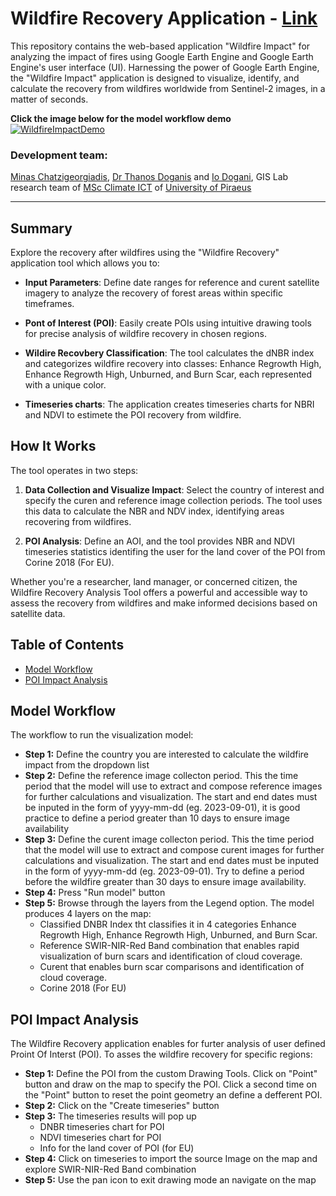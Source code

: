 # Wildfire Recovery Application - [Link](https://ee-my-username32blue.projects.earthengine.app/view/wildfire-recover)

This repository contains the web-based application "Wildfire Impact" for analyzing the impact of fires using Google Earth Engine and Google Earth Engine's user interface (UI). Harnessing the power of Google Earth Engine, the "Wildfire Impact" application is designed to visualize, identify, and calculate the recovery from wildfires worldwide from Sentinel-2 images, in a matter of seconds.

**Click the image below for the model workflow demo**
[![WildfireImpactDemo](https://img.youtube.com/vi/hG2sv7bSYec/maxresdefault.jpg)](https://www.youtube.com/watch?v=e6U0JWRmj84&ab_channel=akisch)
### Development team: 
[Minas Chatzigeorgiadis](https://www.linkedin.com/in/minas-chatz/), [Dr Thanos Doganis](https://www.linkedin.com/in/thanos-doganis-41550915/) and [Io Dogani](https://www.linkedin.com/in/dogani-io/), GIS Lab research team of [MSc Climate ICT](https://masters.ds.unipi.gr/MSc_Climate_ICT/en/) of [University of Piraeus](https://www.unipi.gr/unipi/en/)
_______________________________________________________________________________________________________________________________________________________________________________________________________________________________________________________________________________________________________________________________

## Summary

Explore the recovery after wildfires using the "Wildfire Recovery" application tool which allows you to:

- **Input Parameters**: Define date ranges for reference and curent satellite imagery to analyze the recovery of forest areas within specific timeframes.

- **Pont of Interest (POI)**: Easily create POIs using intuitive drawing tools for precise analysis of wildfire recovery in chosen regions.

- **Wildire Recovbery Classification**: The tool calculates the dNBR index and categorizes wildfire recovery into classes: Enhance Regrowth High, Enhance Regrowth High, Unburned, and Burn Scar, each represented with a unique color.

- **Timeseries charts**: The application creates timeseries charts for NBRI and NDVI to estimete the POI recovery from wildfire.

## How It Works

The tool operates in two steps:

1. **Data Collection and Visualize Impact**: Select the country of interest and specify the curen and reference image collection periods. The tool uses this data to calculate the NBR and NDV index, identifying areas recovering from wildfires.

2. **POI Analysis**: Define an AOI, and the tool provides NBR and NDVI timeseries statistics identifing the user for the land cover of the POI from Corine 2018 (For EU).

Whether you're a researcher, land manager, or concerned citizen, the Wildfire Recovery Analysis Tool offers a powerful and accessible way to assess the recovery from wildfires and make informed decisions based on satellite data.

## Table of Contents

- [Model Workflow](#model-workflow)
- [POI Impact Analysis](#aoi-impact-analysis)


## Model Workflow

The workflow to run the visualization model:

- **Step 1:** Define the country you are interested to calculate the wildfire impact from the dropdown list
- **Step 2:** Define the reference image collecton period. This the time period that the model will use to extract and compose reference images for further calculations and visualization. The start and end dates must be inputed in the form of yyyy-mm-dd (eg. 2023-09-01), it is good practice to define a period greater than 10 days to ensure image availability
- **Step 3:**  Define the curent image collecton period. This the time period that the model will use to extract and compose curent images for further calculations and visualization. The start and end dates must be inputed in the form of yyyy-mm-dd (eg. 2023-09-01). Try to define a period before the wildfire greater than 30 days to ensure image availability.
- **Step 4:** Press "Run model" button
- **Step 5:** Browse through the layers from the Legend option.
   The model produces 4 layers on the map:
  - Classified DNBR Index tht classifies it in 4 categories Enhance Regrowth High, Enhance Regrowth High, Unburned, and Burn Scar.
  - Reference SWIR-NIR-Red Band combination that enables rapid visualization of burn scars and identification of cloud coverage.
  - Curent  that enables burn scar comparisons and identification of cloud coverage.
  - Corine 2018 (For EU)


## POI Impact Analysis

The Wildfire Recovery application enables for furter analysis of user defined Proint Of Interst (POI). To asses the wildfire recovery for specific regions:

- **Step 1:** Define the POI from the custom Drawing Tools. Click on "Point" button and draw on the map to specify the POI. Click a second time on the "Point" button to reset the point geometry an define a defferent POI.
- **Step 2:** Click on the "Create timeseries" button
- **Step 3:** The timeseries results will pop up
    - DNBR timeseries chart for POI
    - NDVI timeseries chart for POI
    - Info for the land cover of POI (for EU)
- **Step 4:** Click on timeseries to import the source Image on the map and explore SWIR-NIR-Red Band combination
- **Step 5:** Use the pan icon to exit drawing mode an navigate on the map

